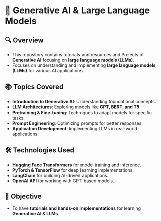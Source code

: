 # 🚀 **Generative AI & Large Language Models**

## 🔍 **Overview**
- This repository contains tutorials and resources and Projects of **Generative AI** focusing on **large language models (LLMs)**.
- Focuses on understanding and implementing **large language models (LLMs)** for various AI applications.

## 📚 **Topics Covered**
- **Introduction to Generative AI**: Understanding foundational concepts.
- **LLM Architectures**: Exploring models like **GPT, BERT, and T5**.
- **Pretraining & Fine-tuning**: Techniques to adapt models for specific tasks.
- **Prompt Engineering**: Optimizing prompts for better responses.
- **Application Development**: Implementing LLMs in real-world applications.

## 🛠️ **Technologies Used**
- **Hugging Face Transformers** for model training and inference.
- **PyTorch & TensorFlow** for deep learning implementations.
- **LangChain** for building AI-driven applications.
- **OpenAI API** for working with GPT-based models.

## 🎯 **Objective**
- To have **tutorials and hands-on implementations** for learning **Generative AI & LLMs**.
